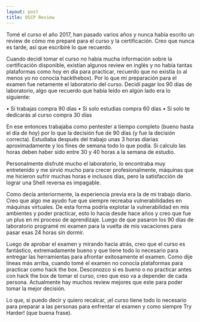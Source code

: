 ```yaml
---
layout: post
title: OSCP Review
---
```


Tomé el curso el año 2017, han pasado varios años y nunca había escrito un review de cómo me preparé para el curso y la certificación. Creo que nunca es tarde, así que escribiré lo que recuerdo.

Cuando decidí tomar el curso no había mucha información sobre la certificación disponible, existían algunos review en inglés y no había tantas plataformas como hoy en día para practicar, recuerdo que no existía (o al menos yo no conocía hackthebox). Por lo que mi preparación para el examen fue netamente el laboratorio del curso. 
Decidí pagar los 90 días de laboratorio, algo que recuerdo que había leído en algún lado era lo siguiente:

•	Si trabajas compra 90 días
•	Si solo estudias compra 60 días
•	Si solo te dedicarás al curso compra 30 días

En ese entonces trabajaba como pentester a tiempo completo (bueno hasta el día de hoy) por lo que la decisión fue de 90 días (y fue la decisión correcta).
Estudiaba después del trabajo unas 3 horas diarias aproximadamente y los fines de semana todo lo que podía. Si calculo las horas deben haber sido entre 30 y 40 horas a la semana de estudio. 

Personalmente disfruté mucho el laboratorio, lo encontraba muy entretenido y me sirvió mucho para crecer profesionalmente, máquinas que me hicieron sufrir muchas horas e inclusos días, pero la satisfacción de lograr una Shell reversa es impagable. 

Como decía anteriormente, la experiencia previa era la de mi trabajo diario. Creo que algo me ayudo fue que siempre recreaba vulnerabilidades en máquinas virtuales. De esta forma podría explotar la vulnerabilidad en mis ambientes y poder practicar, esto lo hacia desde hace años y creo que fue un plus en mi proceso de aprendizaje.
Luego de que pasaron los 90 días de laboratorio programé mi examen para la vuelta de mis vacaciones para pasar esas 24 horas sin dormir. 

Luego de aprobar el examen y mirando hacia atrás, creo que el curso es fantástico, extremadamente bueno y que tiene todo lo necesario para entregar las herramientas para afrontar exitosamente el examen. Como dije líneas más arriba, cuando tomé el examen no conocía plataformas para practicar como hack the box. Desconozco si es bueno o no practicar antes con hack the box de tomar el curso, creo que eso va a depender de cada persona. Actualmente hay muchos review mejores que este para poder tomar la mejor decisión. 

Lo que, si puedo decir y quiero recalcar, ¡el curso tiene todo lo necesario para preparar a las personas para enfrentar el examen y como siempre Try Harder! (que buena frase).
